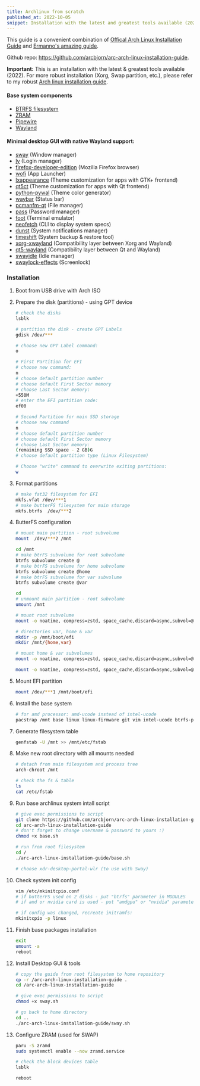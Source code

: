 ```yaml
---
title: Archlinux from scratch
published_at: 2022-10-05
snippet: Installation with the latest and greatest tools available (2022)
---
```


This guide is a convenient combination of
[Offical Arch Linux Installation Guide](https://wiki.archlinux.org/title/Installation_guide)
and [Ermanno's amazing guide](https://gitlab.com/eflinux/arch-basic).

Github repo: https://github.com/arcbjorn/arc-arch-linux-installation-guide.

**Important:** This is an installation with the latest & greatest tools
available (2022). For more robust installation (Xorg, Swap partition, etc.),
please refer to my robust
[Arch linux installation guide](https://github.com/arcbjorn/arc-robust-arch-linux-installation-guide).

#### Base system components

- [BTRFS filesystem](https://btrfs.wiki.kernel.org/index.php/Main_Page)
- [ZRAM](https://en.wikipedia.org/wiki/Zram)
- [Pipewire](https://pipewire.org/)
- [Wayland](https://wayland.freedesktop.org/)

#### Minimal desktop GUI with native Wayland support:

- [sway](https://github.com/swaywm/sway) (Window manager)
- [ly](https://github.com/nullgemm/ly) (Login manager)
- [firefox-developer-edition](https://www.mozilla.org/en-US/firefox/developer/)
  (Mozilla Firefox browser)
- [wofi](https://hg.sr.ht/~scoopta/wofi) (App Launcher)
- [lxappearance](https://archlinux.org/packages/community/x86_64/lxappearance/)
  (Theme customization for apps with GTK+ frontend)
- [qt5ct](https://sourceforge.net/projects/qt5ct/) (Theme customization for apps
  with Qt frontend)
- [python-pywal](https://github.com/dylanaraps/pywal) (Theme color generator)
- [waybar](https://github.com/Alexays/Waybar) (Status bar)
- [pcmanfm-qt](https://github.com/lxqt/pcmanfm-qt) (File manager)
- [pass](https://www.passwordstore.org/) (Password manager)
- [foot](https://codeberg.org/dnkl/foot) (Terminal emulator)
- [neofetch](https://github.com/dylanaraps/neofetch) (CLI to display system
  specs)
- [dunst](https://github.com/dunst-project/dunst) (System notifications manager)
- [timeshift](https://github.com/teejee2008/timeshift) (System backup & restore
  tool)
- [xorg-xwayland](https://wayland.freedesktop.org/xserver.html) (Compatibility
  layer between Xorg and Wayland)
- [qt5-wayland](https://wiki.qt.io/QtWayland) (Compatibility layer between Qt
  and Wayland)
- [swayidle](https://github.com/swaywm/swayidle) (Idle manager)
- [swaylock-effects](https://github.com/mortie/swaylock-effects) (Screenlock)

### Installation

1. Boot from USB drive with Arch ISO

2. Prepare the disk (partitions) - using GPT device

   ```bash
   # check the disks
   lsblk

   # partition the disk - create GPT Labels
   gdisk /dev/***

   # choose new GPT Label command:
   o

   # First Partition for EFI
   # choose new command:
   n
   # choose default partition number
   # choose default First Sector memory
   # choose Last Sector memory:
   +550M
   # enter the EFI partition code:
   ef00

   # Second Partition for main SSD storage
   # choose new command
   n
   # choose default partition number
   # choose default First Sector memory
   # choose Last Sector memory:
   (remaining SSD space - 2 GB)G
   # choose default partition type (Linux Filesystem)

   # Choose "write" command to overwrite exiting partitions:
   w
   ```

3. Format partitions

   ```bash
   # make fat32 filesystem for EFI
   mkfs.vfat /dev/***1
   # make butterFS filesystem for main storage
   mkfs.btrfs  /dev/***2
   ```

4. ButterFS configuration

   ```bash
   # mount main partition - root subvolume
   mount  /dev/***2 /mnt

   cd /mnt
   # make btrFS subvolume for root subvolume
   btrfs subvolume create @
   # make btrFS subvolume for home subvolume
   btrfs subvolume create @home
   # make btrFS subvolume for var subvolume
   btrfs subvolume create @var

   cd
   # unmount main partition - root subvolume
   umount /mnt

   # mount root subvolume
   mount -o noatime, compress=zstd, space_cache,discard=async,subvol=@ /dev/***2 /mnt

   # directories var, home & var
   mkdir -p /mnt/boot/efi
   mkdir /mnt/{home,var}

   # mount home & var subvolumes
   mount -o noatime, compress=zstd, space_cache,discard=async,subvol=@home /dev/***2 /mnt/home

   mount -o noatime, compress=zstd, space_cache,discard=async,subvol=@var /dev/***2 /mnt/var
   ```

5. Mount EFI partition

   ```bash
   mount /dev/***1 /mnt/boot/efi
   ```

6. Install the base system

   ```bash
   # for amd processor: amd-ucode instead of intel-ucode
   pacstrap /mnt base linux linux-firmware git vim intel-ucode btrfs-progs
   ```

7. Generate filesystem table

   ```bash
   genfstab -U /mnt >> /mnt/etc/fstab
   ```

8. Make new root directory with all mounts needed

   ```bash
   # detach from main filesystem and process tree
   arch-chroot /mnt

   # check the fs & table
   ls
   cat /etc/fstab
   ```

9. Run base archlinux system intall script

   ```bash
   # give exec permissions to script
   git clone https://github.com/arcbjorn/arc-arch-linux-installation-guide
   cd arc-arch-linux-installation-guide
   # don't forget to change username & password to yours :)
   chmod +x base.sh

   # run from root filesystem
   cd /
   ./arc-arch-linux-installation-guide/base.sh

   # choose xdr-desktop-portal-wlr (to use with Sway)
   ```

10. Check system init config

    ```bash
    vim /etc/mkinitcpio.conf
    # if butterFS used on 2 disks - put "btrfs" parameter in MODULES
    # if amd or nvidia card is used - put "amdgpu" or "nvidia" parameters in MODULES accordingly

    # if config was changed, recreate initramfs:
    mkinitcpio -p linux
    ```

11. Finish base packages installation

    ```bash
    exit
    umount -a
    reboot
    ```

12. Install Desktop GUI & tools

    ```bash
    # copy the guide from root filesystem to home repository
    cp -r /arc-arch-linux-installation-guide .
    cd /arc-arch-linux-installation-guide

    # give exec permissions to script
    chmod +x sway.sh

    # go back to home directory
    cd ..
    ./arc-arch-linux-installation-guide/sway.sh
    ```

13. Configure ZRAM (used for SWAP)

    ```bash
    paru -S zramd
    sudo systemctl enable --now zramd.service

    # check the block devices table
    lsblk

    reboot
    ```

